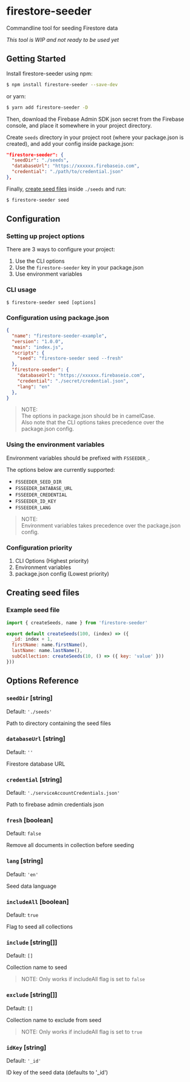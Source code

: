 # firestore-seeder

Commandline tool for seeding Firestore data

*This tool is WIP and not ready to be used yet*


## Getting Started

Install firestore-seeder using npm:

```bash
$ npm install firestore-seeder --save-dev
```

or yarn:

```bash
$ yarn add firestore-seeder -D
```

Then, download the Firebase Admin SDK json secret from the Firebase console, and place it somewhere in your project directory.

Create `seeds` directory in your project root (where your package.json is created), and add your config inside package.json:
```json
"firestore-seeder": {
  "seedDir": "./seeds",
  "databaseUrl": "https://xxxxxx.firebaseio.com",
  "credential": "./path/to/credential.json"
},
```

Finally, [create seed files](#creating-seed-files) inside `./seeds` and run:
```bash
$ firestore-seeder seed
```

## Configuration

### Setting up project options

There are 3 ways to configure your project:

1. Use the CLI options
2. Use the `firestore-seeder` key in your package.json
3. Use environment variables

### CLI usage

```
$ firestore-seeder seed [options]
```

### Configuration using package.json

```json
{
  "name": "firestore-seeder-example",
  "version": "1.0.0",
  "main": "index.js",
  "scripts": {
    "seed": "firestore-seeder seed --fresh"
  },
  "firestore-seeder": {
    "databaseUrl": "https://xxxxxx.firebaseio.com",
    "credential": "./secret/credential.json",
    "lang": "en"
  },
}
```

> NOTE:  
> The options in package.json should be in camelCase.  
> Also note that the CLI options takes precedence over the package.json config.

### Using the environment variables

Environment variables should be prefixed with `FSSEEDER_`.

The options below are currently supported:

- `FSSEEDER_SEED_DIR`
- `FSSEEDER_DATABASE_URL`
- `FSSEEDER_CREDENTIAL`
- `FSSEEDER_ID_KEY`
- `FSSEEDER_LANG`

> NOTE:  
> Environment variables takes precedence over the package.json config.

### Configuration priority

1. CLI Options (Highest priority)
2. Environment variables
3. package.json config (Lowest priority)

## Creating seed files

### Example seed file

```js
import { createSeeds, name } from 'firestore-seeder'

export default createSeeds(100, (index) => ({
  _id: index + 1,
  firstName: name.firstName(),
  lastName: name.lastName(),
  subCollection: createSeeds(10, () => ({ key: 'value' }))
}))
```

## Options Reference

### `seedDir` [string]

Default: `'./seeds'`

Path to directory containing the seed files

### `databaseUrl` [string]

Default: `''`

Firestore database URL

### `credential` [string]

Default: `'./serviceAccountCredentials.json'`

Path to firebase admin credentials json

### `fresh` [boolean]

Default: `false`

Remove all documents in collection before seeding

### `lang` [string]

Default: `'en'`

Seed data language

### `includeAll` [boolean]

Default: `true`

Flag to seed all collections

### `include` [string[]]

Default: `[]`

Collection name to seed
> NOTE: Only works if includeAll flag is set to `false`

### `exclude` [string[]]

Default: `[]`

Collection name to exclude from seed
> NOTE: Only works if includeAll flag is set to `true`

### `idKey` [string]

Default: `'_id'`

ID key of the seed data (defaults to '_id')
